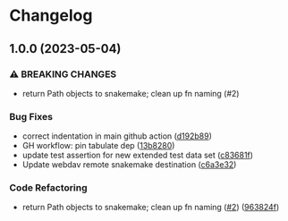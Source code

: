 # Changelog

## 1.0.0 (2023-05-04)


### ⚠ BREAKING CHANGES

* return Path objects to snakemake; clean up fn naming (#2)

### Bug Fixes

* correct indentation in main github action ([d192b89](https://www.github.com/crs4/fair-crcc-send-data/commit/d192b89ca788076f0acbd2341fd0f505bfa54070))
* GH workflow: pin tabulate dep ([13b8280](https://www.github.com/crs4/fair-crcc-send-data/commit/13b8280e5421e259c445ea0be38992a4dfc6e0f4))
* update test assertion for new extended test data set ([c83681f](https://www.github.com/crs4/fair-crcc-send-data/commit/c83681feaff8636625600686ffeafeee18aa50bc))
* Update webdav remote snakemake destination ([c6a3e32](https://www.github.com/crs4/fair-crcc-send-data/commit/c6a3e32157f1b9c8a3eb1eb68427cf94c1b645f0))


### Code Refactoring

* return Path objects to snakemake; clean up fn naming ([#2](https://www.github.com/crs4/fair-crcc-send-data/issues/2)) ([963824f](https://www.github.com/crs4/fair-crcc-send-data/commit/963824f0138018fa5c8d443632feb906a4a659c9))
